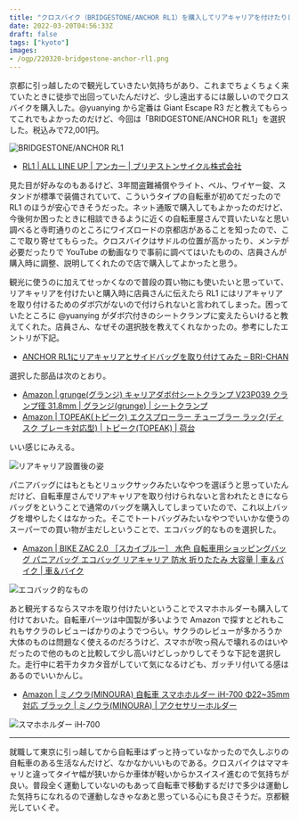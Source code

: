```yaml
---
title: "クロスバイク（BRIDGESTONE/ANCHOR RL1）を購入してリアキャリアを付けたりした"
date: 2022-03-20T04:56:33Z
draft: false
tags: ["kyoto"]
images:
- /ogp/220320-bridgestone-anchor-rl1.png
---
```


京都に引っ越したので観光していきたい気持ちがあり、これまでちょくちょく来ていたときに徒歩で出回っていたんだけど、少し遠出するには厳しいのでクロスバイクを購入した。@yuanying から定番は Giant Escape R3 だと教えてもらってこれでもよかったのだけど、今回は「BRIDGESTONE/ANCHOR RL1」を選択した。税込みで72,001円。

![BRIDGESTONE/ANCHOR RL1](https://lh3.googleusercontent.com/pw/AM-JKLV8FFy1CYFR-a-uN-iFHo9tVWOH5x82allfPzBL1F4fT88Hc89NgOT_AAdxA6H4_f3FpkYYfuBCfWF8ntI4imnvh8z2PaMXPNYKpQ0E7cSoX4nr7tx6TUecgZR4qCohAuYfxibczIEvVXxnRQkWe6h78A=w900)

- [RL1 \| ALL LINE UP \| アンカー \| ブリヂストンサイクル株式会社](https://www.bscycle.co.jp/anchor/bikes/rl1/)

見た目が好みなのもあるけど、3年間盗難補償やライト、ベル、ワイヤー錠、スタンドが標準で装備されていて、こういうタイプの自転車が初めてだったので RL1 のほうが安心できそうだった。ネット通販で購入してもよかったのだけど、今後何か困ったときに相談できるように近くの自転車屋さんで買いたいなと思い調べると寺町通りのところにワイズロードの京都店があることを知ったので、ここで取り寄せてもらった。クロスバイクはサドルの位置が高かったり、メンテが必要だったりで YouTube の動画なりで事前に調べてはいたものの、店員さんが購入時に調整、説明してくれたので店で購入してよかったと思う。

観光に使うのに加えてせっかくなので普段の買い物にも使いたいと思っていて、リアキャリアを付けたいと購入時に店員さんに伝えたら RL1 にはリアキャリアを取り付けるためのダボ穴がないので付けられないと言われてしまった。困っていたところに @yuanying がダボ穴付きのシートクランプに変えたらいけると教えてくれた。店員さん、なぜその選択肢を教えてくれなかったの。参考にしたエントリが下記。

- [ANCHOR RL1にリアキャリアとサイドバッグを取り付けてみた – BRI\-CHAN](https://bri-chan.jp/2021/12/03/anchor-rl1-carrier-bag/)

選択した部品は次のとおり。

- [Amazon \| grunge\(グランジ\) キャリアダボ付シートクランプ V23P039 クランプ径 31\.8mm \| グランジ\(grunge\) \| シートクランプ](https://www.amazon.co.jp/gp/product/B00B704O4A/)
- [Amazon \| TOPEAK\(トピーク\) エクスプローラー チューブラー ラック\(ディスク ブレーキ対応型\) \| トピーク\(TOPEAK\) \| 荷台](https://www.amazon.co.jp/gp/product/B004BU99BG/)

いい感じにみえる。

![リアキャリア設置後の姿](https://lh3.googleusercontent.com/pw/AM-JKLWjcYkyd5U-YdXEslldGe1rsX7Zrr0Dn2xWQ8MGp5FWrKv3SVpaQZ6gLpg55fYjVCXL8N6HFZ9ylTR7NFEHdA3qMe0gaSfsqGirZooUNYwii0_8w7h9HO1yE3LFFC9aCfBQAKWybZe_nOgdtn4EnXCGyg=w900)

パニアバッグにはもともとリュックサックみたいなやつを選ぼうと思っていたんだけど、自転車屋さんでリアキャリアを取り付けられないと言われたときにならバッグをということで通常のバッグを購入してしまっていたので、これ以上バッグを増やしたくはなかった。そこでトートバッグみたいなやつでいいかな使うのスーパーでの買い物が主だしということで、エコバッグ的なものを選択した。

- [Amazon \| BIKE ZAC 2\.0 ［スカイブルー］ 水色 自転車用ショッピングバッグ パニアバッグ エコバッグ リアキャリア 防水 折りたたみ 大容量 \| 車＆バイク \| 車＆バイク](https://www.amazon.co.jp/gp/product/B094ZVP7NG/)

![エコバック的なもの](https://lh3.googleusercontent.com/pw/AM-JKLUsNMjg6fyLki3iwspWptZBi-DFwFI2CLfkyZQNU6rP6abwtfub-4dFf6J-ZhXDHt3OuqmbnRlTZzXupPMAW0TIPZvYWHh9mGLdoR7klhRiSy595tfhg0-MrJocfzT-HRjOn8FZO5JDmlWTAOXGMJ5CCQ=w900)

あと観光するならスマホを取り付けたいということでスマホホルダーも購入して付けておいた。自転車パーツは中国製が多いようで Amazon で探すとどれもこれもサクラのレビューばかりのようでつらい。サクラのレビューが多かろうか大体のものは問題なく使えるのだろうけど、スマホが吹っ飛んで壊れるのはいやだったので他のものと比較して少し高いけどしっかりしてそうな下記を選択した。走行中に若干カタカタ音がしていて気になるけども、ガッチリ付いてる感はあるのでいいかんじ。

- [Amazon \| ミノウラ\(MINOURA\) 自転車 スマホホルダー iH\-700 Φ22~35mm対応 ブラック \| ミノウラ\(MINOURA\) \| アクセサリーホルダー](https://www.amazon.co.jp/gp/product/B08WLL11RK/)

![スマホホルダー iH-700](https://lh3.googleusercontent.com/pw/AM-JKLUxHIRr9X1tgUBV1j93teAH9R-QdyYpEmkRU_APeNekB7k9jR91UTTfSQROueUozoUQAqpk4CRzeNQ1h_frET3kI_aRHd381C-n5scyDgGSgXJtXTokjhCH44CvteBjs4AGg7_zXMjdiQdIWPqpGwrRcQ=w900)

---

就職して東京に引っ越してから自転車はずっと持っていなかったので久しぶりの自転車のある生活なんだけど、なかなかいいものである。クロスバイクはママキャリと違ってタイヤ幅が狭いからか車体が軽いからかスイスイ進むので気持ちが良い。普段全く運動していないのもあって自転車で移動するだけで多少は運動した気持ちになれるので運動しなきゃなあと思っている心にも良さそうだ。京都観光していくぞ。
